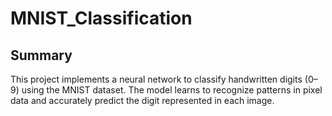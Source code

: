 # MNIST_Classification
## Summary
This project implements a neural network to classify handwritten digits (0–9) using the MNIST dataset. The model learns to recognize patterns in pixel data and accurately predict the digit represented in each image.
